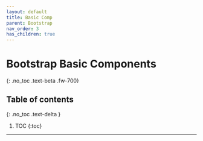 ```yaml
---
layout: default
title: Basic Comp
parent: Bootstrap
nav_order: 3
has_children: true
---
```


# Bootstrap Basic Components
{: .no_toc .text-beta .fw-700}

## Table of contents
{: .no_toc .text-delta }

1. TOC
{:toc}

---
